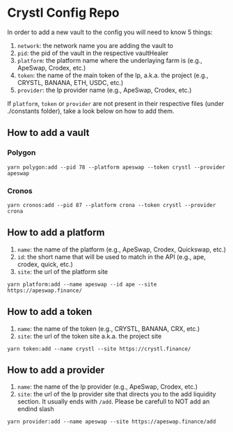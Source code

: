 # Crystl Config Repo

In order to add a new vault to the config you will need to know 5 things:

1. `network`: the network name you are adding the vault to
1. `pid`: the pid of the vault in the respective vaultHealer
1. `platform`: the platform name where the underlaying farm is (e.g., ApeSwap, Crodex, etc.)
1. `token`: the name of the main token of the lp, a.k.a. the project (e.g., CRYSTL, BANANA, ETH, USDC, etc.)
1. `provider`: the lp provider name (e.g., ApeSwap, Crodex, etc.)

If `platform`, `token` or `provider` are not present in their respective files (under ./constants folder), take a look below on how to add them.

## How to add a vault

### Polygon

```
yarn polygon:add --pid 78 --platform apeswap --token crystl --provider apeswap
```

### Cronos

```
yarn cronos:add --pid 87 --platform crona --token crystl --provider crona
```

## How to add a platform

1. `name`: the name of the platform (e.g., ApeSwap, Crodex, Quickswap, etc.)
1. `id`: the short name that will be used to match in the API (e.g., ape, crodex, quick, etc.)
1. `site`: the url of the platform site

```
yarn platform:add --name apeswap --id ape --site https://apeswap.finance/
```

## How to add a token

1. `name`: the name of the token (e.g., CRYSTL, BANANA, CRX, etc.)
1. `site`: the url of the token site a.k.a. the project site

```
yarn token:add --name crystl --site https://crystl.finance/
```

## How to add a provider

1. `name`: the name of the lp provider (e.g., ApeSwap, Crodex, etc.)
1. `site`: the url of the lp provider site that directs you to the add liquidity section. It usually ends with `/add`. Please be carefull to NOT add an endind slash

```
yarn provider:add --name apeswap --site https://apeswap.finance/add
```
